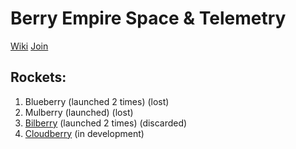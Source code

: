 # Berry Empire Space & Telemetry
<a href="https://micronations.wiki/wiki/Berry_Empire_Space_%26_Telemetry" target="_blank" class="thickbutton thick"><span>Wiki</span></a>
<a href="https://docs.google.com/forms/d/e/1FAIpQLScMWBTPnBPqcgWMeVJjdl5c5x3pXjz3zFnExVzH83p5tBjjOg/viewform?usp=sf_link" target="_blank" class="thickbutton thick"><span>Join</span></a>

## Rockets:
<ol>
  <li>Blueberry (launched 2 times) (lost)</li>
  <li>Mulberry (launched) (lost)</li>
  <li><a href="/press/8">Bilberry</a> (launched 2 times) (discarded)</li>
  <li><a href="/press/5">Cloudberry</a> (in development)</li>
</ol>
